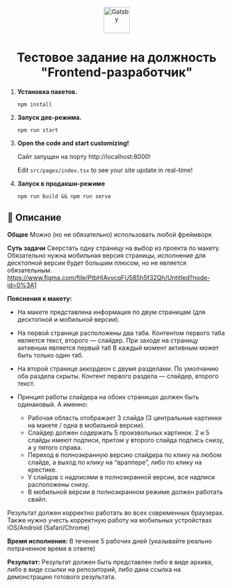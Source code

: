 <p align="center">
  <a href="https://www.gatsbyjs.com/?utm_source=starter&utm_medium=readme&utm_campaign=minimal-starter-ts">
    <img alt="Gatsby" src="https://www.gatsbyjs.com/Gatsby-Monogram.svg" width="60" />
  </a>
</p>
<h1 align="center">
  Тестовое задание на должность "Frontend-разработчик"
</h1>

1.  **Установка пакетов.**

    ```shell
    npm install
    ```

2.  **Запуск дев-режима.**
    ```shell
    npm run start
    ```

3.  **Open the code and start customizing!**

    Сайт запущен на порту http://localhost:8000!

    Edit `src/pages/index.tsx` to see your site update in real-time!

4.  **Запуск в продакшн-режиме**

     ```
    npm run build && npm run serve
    ```
    
## 🚀 Описание

**Общее**
    Можно (но не обязательно) использовать любой фреймворк

**Суть задачи**
    Сверстать одну страницу на выбор из проекта по макету. Обязательно нужна мобильная версия страницы, исполнение для десктопной версии будет большим плюсом, но не является обязательным. https://www.figma.com/file/PtbHlAvvcqFU585h5f32Qh/Untitled?node-id=0%3A1 

**Пояснения к макету:**

* На макете представлена информация по двум страницам (для десктопной и мобильной версии).

* На первой странице расположены два таба. Контентом первого таба является текст, второго — слайдер. При заходе на страницу активным является первый таб
В каждый момент активным может быть только один таб.

* На второй странице аккордеон с двумя разделами. По умолчанию оба раздела скрыты. Контент первого раздела — слайдер, второго текст.

* Принцип работы слайдера на обоих страницах должен быть одинаковый. А именно:
    + Рабочая область отображает 3 слайда (3 центральные картинки на макете / одна в мобильной версии).
    + Слайдер должен содержать 5 произвольных картинок.
    2 и 5 слайды имеют подписи, притом у второго слайда подпись снизу, а у пятого справа.
    + Переход в полноэкранную версию слайдера по клику на любом слайде, а выход по клику на “враппере”, либо по клику на крестике.
    + У слайдов с надписями в полноэкранной версии, все надписи расположены снизу.
    + В мобильной версии в полноэкранном режиме должен работать свайп.

Результат должен корректно работать во всех современных браузерах. Также нужно учесть корректную работу на мобильных устройствах iOS/Android (Safari/Chrome)


**Время исполнения:**
В течение 5 рабочих дней (указывайте реально потраченное время в ответе)

**Результат:**
Результат должен быть представлен либо в виде архива, либо в виде ссылки на репозиторий, либо дана ссылка на демонстрацию готового результата.
